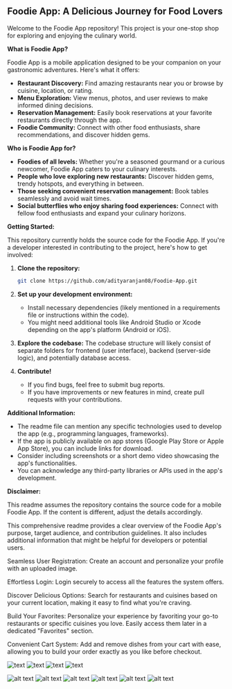 ## Foodie App: A Delicious Journey for Food Lovers

Welcome to the Foodie App repository! This project is your one-stop shop for exploring and enjoying the culinary world. 

**What is Foodie App?**

Foodie App is a mobile application designed to be your companion on your gastronomic adventures.  Here's what it offers:

* **Restaurant Discovery:** Find amazing restaurants near you or browse by cuisine, location, or rating.
* **Menu Exploration:** View menus, photos, and user reviews to make informed dining decisions.
* **Reservation Management:** Easily book reservations at your favorite restaurants directly through the app.
* **Foodie Community:** Connect with other food enthusiasts, share recommendations, and discover hidden gems.

**Who is Foodie App for?**

* **Foodies of all levels:** Whether you're a seasoned gourmand or a curious newcomer, Foodie App caters to your culinary interests.
* **People who love exploring new restaurants:** Discover hidden gems, trendy hotspots, and everything in between.
* **Those seeking convenient reservation management:** Book tables seamlessly and avoid wait times.
* **Social butterflies who enjoy sharing food experiences:** Connect with fellow food enthusiasts and expand your culinary horizons.

**Getting Started:**

This repository currently holds the source code for the Foodie App. If you're a developer interested in contributing to the project, here's how to get involved:

1. **Clone the repository:**

   ```bash
   git clone https://github.com/adityaranjan08/Foodie-App.git
   ```

2. **Set up your development environment:**

   - Install necessary dependencies (likely mentioned in a requirements file or instructions within the code).
   - You might need additional tools like Android Studio or Xcode depending on the app's platform (Android or iOS).

3. **Explore the codebase:** The codebase structure will likely consist of separate folders for frontend (user interface), backend (server-side logic), and potentially database access.

4. **Contribute!** 
   - If you find bugs, feel free to submit bug reports.
   - If you have improvements or new features in mind, create pull requests with your contributions.

**Additional Information:**

* The readme file can mention any specific technologies used to develop the app (e.g., programming languages, frameworks). 
* If the app is publicly available on app stores (Google Play Store or Apple App Store), you can include links for download. 
* Consider including screenshots or a short demo video showcasing the app's functionalities.
* You can acknowledge any third-party libraries or APIs used in the app's development.

**Disclaimer:**

This readme assumes the repository contains the source code for a mobile Foodie App. If the content is different, adjust the details accordingly.

This comprehensive readme provides a clear overview of the Foodie App's purpose, target audience, and contribution guidelines. It also includes additional information that might be helpful for developers or potential users.



Seamless User Registration: Create an account and personalize your profile with an uploaded image.


Effortless Login: Login securely to access all the features the system offers.


Discover Delicious Options: Search for restaurants and cuisines based on your current location, making it easy to find what you're craving.


Build Your Favorites: Personalize your experience by favoriting your go-to restaurants or specific cuisines you love. Easily access them later in a dedicated "Favorites" section.


Convenient Cart System: Add and remove dishes from your cart with ease, allowing you to build your order exactly as you like before checkout.


 ![text](Screenshots/1.jpeg) ![text](Screenshots/2.jpeg) ![text](Screenshots/3.jpeg) ![text](Screenshots/4.jpeg)

![alt text](Screenshots/5.jpeg) ![alt text](Screenshots/6.jpeg) ![alt text](Screenshots/7.jpeg) ![alt text](Screenshots/8.jpeg) ![alt text](Screenshots/9.jpeg) ![alt text](Screenshots/cart.jpeg)

